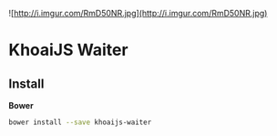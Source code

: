 ![http://i.imgur.com/RmD50NR.jpg](http://i.imgur.com/RmD50NR.jpg)

# KhoaiJS Waiter

## Install

**Bower**

```bash
bower install --save khoaijs-waiter
```